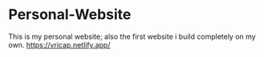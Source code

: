 # Personal-Website
This is my personal website; also the first website i build completely on my own.
https://vricap.netlify.app/
